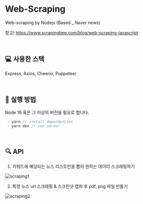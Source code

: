 # Web-Scraping
Web-scraping by Nodejs (Based _ Naver news)

참고) https://www.scrapingbee.com/blog/web-scraping-javascript

<br />

## 💻 사용한 스택

Express, Axios, Cheerio, Puppeteer

<br />

## 📌 실행 방법

Node 16 혹은 그 이상의 버전을 필요로 합니다.

```javascript
 - yarn // install dependencies
 - yarn dev // run server
```

<br />

## 🔍 API

1. 키워드에 해당되는 뉴스 리스트만을 뽑아 원하는 데이터 스크래핑하기

![scraping1](https://media.discordapp.net/attachments/885202056355397686/952071051892908092/scraping.gif?width=1102&height=549)


2. 특정 뉴스 url 스크래핑 & 스크린샷 캡처 후 pdf, png 파일 만들기

![scraping2](https://media.discordapp.net/attachments/885202056355397686/952071052471730196/scraping2.gif?width=1102&height=549)
